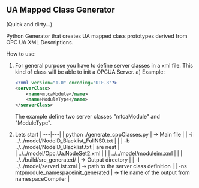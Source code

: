 ## UA Mapped Class Generator

(Quick and dirty...)

Python Generator that creates UA mapped class prototypes derived from OPC UA XML Descriptions.

How to use:

1. For general purpose you have to define server classes in a xml file. This kind of class will be able to init a OPCUA Server.
	a) Example:
	```xml
	<?xml version="1.0" encoding="UTF-8"?>
	<serverClass>
		<name>mtcaModule</name>
		<name>ModuleType</name>
	</serverClass>
	```
	The example define two server classes "mtcaModule" and "ModuleType".

2. Lets start
| ---|---|
| python ./generate_cppClasses.py       	| -> Main file |
| -i ../../model/NodeID_Blacklist_FullNS0.txt  	|      | 
| -b ../../model/NodeID_Blacklist.txt 		| are neat      |  
| ../../model/Opc.Ua.NodeSet2.xml  		|	|
| ../../model/moduleim.xml 			|	|
| ../../build/src_generated/ 			| -> Output directory |
| -l ../../model/serverList.xml 		| -> path to the server class definition |
| -ns mtpmodule_namespaceinit_generated		| -> file name of the output from namespaceCompiler |



